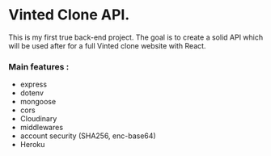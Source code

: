# Vinted Clone API.

This is my first true back-end project.
The goal is to create a solid API which will be used after for a full Vinted clone website with React.

### Main features :

- express
- dotenv
- mongoose
- cors
- Cloudinary
- middlewares
- account security (SHA256, enc-base64)
- Heroku
